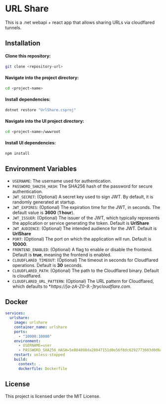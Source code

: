 ﻿# URL Share

This is a .net webapi + react app that allows sharing URLs via cloudflared tunnels.

## Installation

#### Clone this repository:

```bash
git clone <repository-url>
```

#### Navigate into the project directory:

```bash
cd <project-name>
```

#### Install dependencies:

```bash
dotnet restore "UrlShare.csproj"
```

#### Navigate into the UI project directory:

```bash
cd <project-name>/wwwroot
```

#### Install UI dependencies:

```bash
npm install
```

## Environment Variables

- ```USERNAME```: The username used for authentication.
- ```PASSWORD_SHA256_HASH```: The SHA256 hash of the password for secure authentication.
- ```JWT_SECRET```: (Optional) A secret key used to sign JWT. By default, it is randomly generated at startup.
- ```JWT_EXPIRES```: (Optional) The expiration time for the JWT, in seconds. The default value is **3600** (**1 hour**).
- ```JWT_ISSUER```: (Optional) The issuer of the JWT, which typically represents the application or service generating the token. Default is **UrlShare**
- ```JWT_AUDIENCE```: (Optional) The intended audience for the JWT. Default is **UrlShare**
- ```PORT```: (Optional) The port on which the application will run. Default is **10000**.
- ```FRONTEND_ENABLED```: (Optional) A flag to enable or disable the frontend. Default is **true**, meaning the frontend is enabled.
- ```CLOUDFLARED_TIMEOUT```: (Optional) The timeout in seconds for Cloudflared operations. Default is **30** seconds.
- ```CLOUDFLARED_PATH```: (Optional) The path to the Cloudflared binary. Default is cloudflared.
- ```CLOUDFLARED_URL_PATTERN```: (Optional) The URL pattern for Cloudflared, which defaults to **https://[a-zA-Z0-9.-]*trycloudflare.com**.


## Docker

```yaml
services:
  urlshare:
    image: urlshare
    container_name: urlshare
    ports:
      - "10000:10000"
    environment:
      - USERNAME=user
      - PASSWORD_SHA256_HASH=5e884898da28047151d0e56f8dc6292773603d0d6aabbdd62a11ef721d1542d8
    restart: unless-stopped
    build:
      context: .
      dockerfile: Dockerfile

```

## License

This project is licensed under the MIT License.
